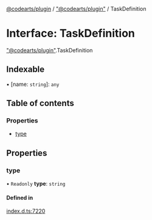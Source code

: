 [@codearts/plugin](../README.md) / ["@codearts/plugin"](../modules/_codearts_plugin_.md) / TaskDefinition

# Interface: TaskDefinition

["@codearts/plugin"](../modules/_codearts_plugin_.md).TaskDefinition

## Indexable

▪ [name: `string`]: `any`

## Table of contents

### Properties

- [type](codearts_plugin_.TaskDefinition.md#type)

## Properties

### type

• `Readonly` **type**: `string`

#### Defined in

[index.d.ts:7220](https://github.com/huaweicloud/cloudide-plugin-api/blob/203b986/index.d.ts#L7220)

